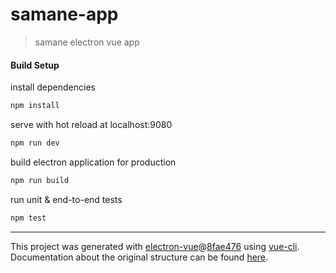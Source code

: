# samane-app

> samane electron vue app

#### Build Setup
install dependencies
``` bash
npm install
```
serve with hot reload at localhost:9080
```bash
npm run dev
```
build electron application for production
```bash
npm run build
```
run unit & end-to-end tests
```bash
npm test


```

---

This project was generated with [electron-vue](https://github.com/SimulatedGREG/electron-vue)@[8fae476](https://github.com/SimulatedGREG/electron-vue/tree/8fae4763e9d225d3691b627e83b9e09b56f6c935) using [vue-cli](https://github.com/vuejs/vue-cli). Documentation about the original structure can be found [here](https://simulatedgreg.gitbooks.io/electron-vue/content/index.html).
